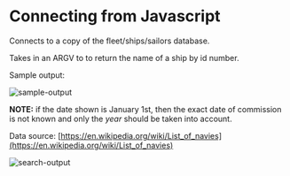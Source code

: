 # Connecting from Javascript

Connects to a copy of the fleet/ships/sailors database.

Takes in an ARGV to to return the name of a ship by id number.

Sample output:

![sample-output](http://www.onzo.ca/connect-with-pg/img/sample-output.png)

**NOTE:** if the date shown is January 1st, then the exact date of commission is not known and only the *year* should be taken into account.

Data source: [https://en.wikipedia.org/wiki/List_of_navies](https://en.wikipedia.org/wiki/List_of_navies)

![search-output](http://www.onzo.ca/connect-with-pg/img/search-output.png)